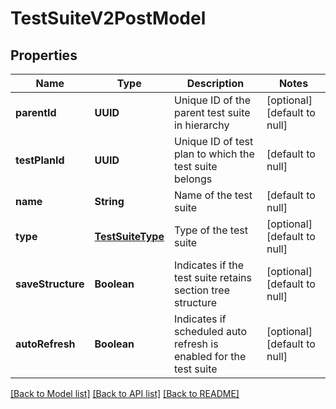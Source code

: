 # TestSuiteV2PostModel
## Properties

| Name | Type | Description | Notes |
|------------ | ------------- | ------------- | -------------|
| **parentId** | **UUID** | Unique ID of the parent test suite in hierarchy | [optional] [default to null] |
| **testPlanId** | **UUID** | Unique ID of test plan to which the test suite belongs | [default to null] |
| **name** | **String** | Name of the test suite | [default to null] |
| **type** | [**TestSuiteType**](TestSuiteType.md) | Type of the test suite | [optional] [default to null] |
| **saveStructure** | **Boolean** | Indicates if the test suite retains section tree structure | [optional] [default to null] |
| **autoRefresh** | **Boolean** | Indicates if scheduled auto refresh is enabled for the test suite | [optional] [default to null] |

[[Back to Model list]](../README.md#documentation-for-models) [[Back to API list]](../README.md#documentation-for-api-endpoints) [[Back to README]](../README.md)

